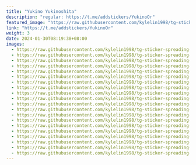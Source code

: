```yaml
---
title: "Yukino Yukinoshita"
description: "regular: https://t.me/addstickers/YukinoOr"
featured_image: "https://raw.githubusercontent.com/kylelin1998/tg-sticker-spreading-worldwide-images/main/img/aca744fc-7037-4ec4-9807-81f0dded274f.jpg"
link: "https://t.me/addstickers/YukinoOr"
weight: 3
date: 2024-01-30T08:19:38+08:00
images:
  - https://raw.githubusercontent.com/kylelin1998/tg-sticker-spreading-worldwide-images/main/img/aca744fc-7037-4ec4-9807-81f0dded274f.jpg
  - https://raw.githubusercontent.com/kylelin1998/tg-sticker-spreading-worldwide-images/main/img/2712a2ed-fe24-4fbc-b32f-d4b32559b080.jpg
  - https://raw.githubusercontent.com/kylelin1998/tg-sticker-spreading-worldwide-images/main/img/52dab399-9493-41ab-b9ad-f44a9996e18e.jpg
  - https://raw.githubusercontent.com/kylelin1998/tg-sticker-spreading-worldwide-images/main/img/e2fc7511-03c7-4092-b4b5-2ca5b9e7a759.jpg
  - https://raw.githubusercontent.com/kylelin1998/tg-sticker-spreading-worldwide-images/main/img/3d355446-c783-4301-80ae-607241476ea7.jpg
  - https://raw.githubusercontent.com/kylelin1998/tg-sticker-spreading-worldwide-images/main/img/8d25a80c-7a88-427f-8989-e2f6947e62fa.jpg
  - https://raw.githubusercontent.com/kylelin1998/tg-sticker-spreading-worldwide-images/main/img/240d4ae9-286b-4361-813c-9d36acb5024e.jpg
  - https://raw.githubusercontent.com/kylelin1998/tg-sticker-spreading-worldwide-images/main/img/c0cc6f60-8da1-4eee-871e-cc950bc2a7f7.jpg
  - https://raw.githubusercontent.com/kylelin1998/tg-sticker-spreading-worldwide-images/main/img/52c81fdd-1ebf-432e-b151-58d2fb7a4816.jpg
  - https://raw.githubusercontent.com/kylelin1998/tg-sticker-spreading-worldwide-images/main/img/1fe0c098-3898-4bf8-8392-11a554780bb2.jpg
  - https://raw.githubusercontent.com/kylelin1998/tg-sticker-spreading-worldwide-images/main/img/ca0607ed-ca3f-4b43-abe3-2b1d10a17e98.jpg
  - https://raw.githubusercontent.com/kylelin1998/tg-sticker-spreading-worldwide-images/main/img/73a71199-2e66-426c-b106-026903d6f19a.jpg
  - https://raw.githubusercontent.com/kylelin1998/tg-sticker-spreading-worldwide-images/main/img/74b7799c-5faf-469a-bc29-1c1f01dd83a4.jpg
  - https://raw.githubusercontent.com/kylelin1998/tg-sticker-spreading-worldwide-images/main/img/56842ca3-e89a-4a2c-a71c-9408cd13193b.jpg
  - https://raw.githubusercontent.com/kylelin1998/tg-sticker-spreading-worldwide-images/main/img/d8172e76-cd69-41d8-93a3-ec498a198144.jpg
  - https://raw.githubusercontent.com/kylelin1998/tg-sticker-spreading-worldwide-images/main/img/ed0ea472-45df-41c9-b67f-1cf1ac8ae927.jpg
  - https://raw.githubusercontent.com/kylelin1998/tg-sticker-spreading-worldwide-images/main/img/e9076922-d8ba-4eb8-9dff-0a304f86beb2.jpg
  - https://raw.githubusercontent.com/kylelin1998/tg-sticker-spreading-worldwide-images/main/img/71c151e6-d52f-420e-aa7a-87cb1735e117.jpg
  - https://raw.githubusercontent.com/kylelin1998/tg-sticker-spreading-worldwide-images/main/img/312bf68e-d20d-4072-879c-81a1bec21d3f.jpg
  - https://raw.githubusercontent.com/kylelin1998/tg-sticker-spreading-worldwide-images/main/img/e6c3f86f-5f78-455c-9c83-bc0e0fe5e575.jpg
---
```

